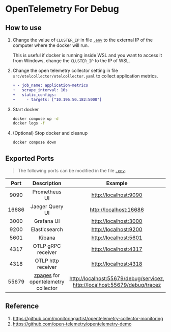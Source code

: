 # OpenTelemetry For Debug

## How to use

1. Change the value of `CLUSTER_IP` in file [`.env`](./.env) to the external IP of the computer where the docker will run.

    This is useful if docker is running inside WSL and you want to access it from Windows, change the `CLUSTER_IP` to the IP of WSL.

2. Change the open telemetry collector setting in file `src/otelcollector/otelcollector.yaml` to collect application metrics.

    ```diff
    + - job_name: application-metrics
    +   scrape_interval: 10s
    +   static_configs:
    +     - targets: ["10.196.50.182:5000"]
    ```

3. Start docker

    ```bash
    docker compose up -d
    docker logs -f
    ```

4. (Optional) Stop docker and cleanup

    ```bash
    docker compose down
    ```

## Exported Ports

> The following ports can be modified in the file [`.env`](./.env).

| Port | Description | Example |
| :--: | :---------: | :-----: |
| 9090 | Prometheus UI | <http://localhost:9090> |
| 16686 | Jaeger Query UI | <http://localhost:16686> |
| 3000 | Grafana UI | <http://localhost:3000> |
| 9200 | Elasticsearch | <http://localhost:9200> |
| 5601 | Kibana | <http://localhost:5601> |
| 4317 | OTLP gRPC receiver | <http://localhost:4317> |
| 4318 | OTLP http receiver | <http://localhost:4318> |
| 55679 | [zpages](https://github.com/open-telemetry/opentelemetry-collector/blob/main/extension/zpagesextension/README.md) for opentelemetry collector | <http://localhost:55679/debug/servicez>, <http://localhost:55679/debug/tracez> |

## Reference

1. <https://github.com/monitoringartist/opentelemetry-collector-monitoring>
1. <https://github.com/open-telemetry/opentelemetry-demo>
